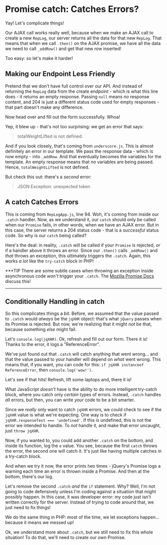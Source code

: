 # Promise catch: Catches Errors?

Yay! Let's complicate things!

Our AJAX call works really well, because when we make an AJAX call to create
a new `RepLog`, our server returns all the data for that new `RepLog`. That means
that when we call `.then()` on the AJAX promise, we have all the data we need to
call `_addRow()` and get that new row inserted!

Too easy: so let's make it harder!

## Making our Endpoint Less Friendly

Pretend that we don't have full control over our API. And instead of returning the
`RepLog` data from the create endpoint - which is what this line does - it returns
an empty response. Passing `null` means *no* response content, and 204 is just a
different status code used for empty responses - that part doesn't make any difference.

Now head over and fill out the form successfully. Whoa!

Yep, it blew up - that's not too surprising: we get an error that says:

> totalWeightLifted is not defined.

And if you look closely, that's coming from `underscore.js`. This is almost definitely
an error in our template. We pass the response data - which is now empty - into `_addRow`.
And that eventually becomes the variables for the template. An empty response means
that *no* variables are being passed. Hence, `totalWeightLifted` is not defined.

But check this out: there's a *second* error:

> JSON Exception: unexpected token

## A catch Catches Errors

This is coming from `RepLogApp.js`, line 94. Woh, it's coming from inside our `.catch`
handler. Now, as we understand it, our `catch` should only be called when our
`Promise` fails, in other words, when we have an AJAX error. But in this case, the
server returns a 204 status code - that is a *successful* status code. So why
is our `catch` being called?

Here's the deal: in reality, `.catch` will be called if your `Promise` is rejected,
*or* if a handler above it throws an error. Since our `.then()` calls `_addRow()`
and *that* throws an exception, this ultimately triggers the `.catch`. Again, this
works *a lot* like the `try-catch` block in PHP!

***TIP
There are some subtle cases when throwing an exception inside asynchronous code
*won't* trigger your `.catch`. The [Mozilla Promise Docs](https://developer.mozilla.org/en-US/docs/Web/JavaScript/Reference/Global_Objects/Promise/catch#Gotchas_when_throwing_errors)
discuss this!
***

## Conditionally Handling in catch

So this complicates things a bit. Before, we assumed that the value passed to `.catch`
would *always* be the `jqXHR` object: that's what `jQuery` passes when its Promise
is rejected. But now, we're realizing that it might *not* be that, because something
*else* might fail.

Let's `console.log(jqXHR)`. Ok, refresh and fill out our form. There it is! Thanks
to the error, it logs a "ReferenceError".

We've just found out that `.catch` will catch anything that went wrong... and that
the value passed to your handler will depend on *what* went wrong. This means that,
if you want, you can code for this: `if jqXHR instanceof ReferenceError`, then
`console.log('wow!')`.

Let's see if that hits! Refresh, lift some laptops and, there it is!

What JavaScript *doesn't* have is the ability to do more intelligent try-catch
block, where you catch only *certain* types of errors. Instead, `.catch` handles
*all* errors, but then, you can write *your* code to be a bit smarter.

Since we *really* only want to catch `jqXHR` errors, we could check to see if the
`jqXHR` value is what we're expecting. One way is to check if
`jqXHR.responseText === 'undefined'`. If this *is* undefined, this is not the error
we intended to handle. To *not* handle it, and make that error uncaught, just
`throw jqXHR`.

Now, if you wanted to, you could add another `.catch` on the bottom, and inside its
function, log the `e` value. You see, because the first `catch` throws the error,
the second one will catch it. It's just like having multiple catches in a try-catch
block.

And when we try it now, the error prints *two* times - jQuery's Promise logs a
warning each time an error is thrown inside a Promise. And then at the bottom,
there's our log.

Let's remove the second `.catch` *and* the `if` statement. Why? Well, I'm not going
to code defensively unless I'm coding against a situation that might possibly happen.
In this case, it was developer error: my code just isn't written correctly for the
server. Instead of trying to code around that, we just need to fix things!

We do the same thing in PHP: most of the time, we let exceptions happen... because
it means we messed up!

Ok, we understand more about `.catch`, but we still need to fix this whole situation!
To do that, we'll need to create our *own* Promise.
